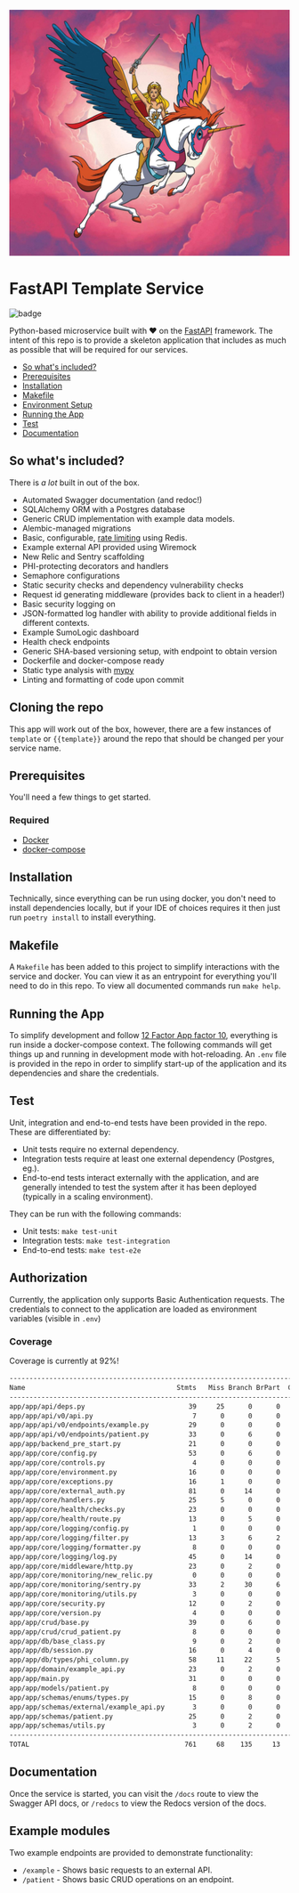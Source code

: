 
![Our mascot](docs/mascot.jpeg)

# FastAPI Template Service
![badge](https://img.shields.io/endpoint?url=https://gist.githubusercontent.com/twcurrie/8258585e21c308f94b8ba0d66aefe1d0/raw/result.json)


Python-based microservice built with :heart: on the [FastAPI](https://github.com/tiangolo/fastapi) framework. The intent of this repo is to provide a skeleton application that includes as much as possible that will be required for our services. 

- [So what's included?](#so-whats-included)
- [Prerequisites](#prerequisites)
- [Installation](#installation)
- [Makefile](#makefile)
- [Environment Setup](#environment-setup)
- [Running the App](#running-the-app)
- [Test](#test)
- [Documentation](#documentation)

## So what's included?

There is _a lot_ built in out of the box. 

* Automated Swagger documentation (and redoc!)
* SQLAlchemy ORM with a Postgres database 
* Generic CRUD implementation with example data models.
* Alembic-managed migrations
* Basic, configurable, [rate limiting](https://github.com/laurentS/slowapi) using Redis.
* Example external API provided using Wiremock
* New Relic and Sentry scaffolding
* PHI-protecting decorators and handlers 
* Semaphore configurations
* Static security checks and dependency vulnerability checks  
* Request id generating middleware (provides back to client in a header!)
* Basic security logging on 
* JSON-formatted log handler with ability to provide additional fields in different contexts.
* Example SumoLogic dashboard
* Health check endpoints  
* Generic SHA-based versioning setup, with endpoint to obtain version
* Dockerfile and docker-compose ready
* Static type analysis with [mypy](https://mypy.readthedocs.io/en/stable/)
* Linting and formatting of code upon commit

[comment]: <> (* JWT auth guards )
[comment]: <> (* [KodiakHQ]&#40;https://github.com/marketplace/kodiakhq&#41; integrations for automatic PR merging)

## Cloning the repo

This app will work out of the box, however, there are a few instances of `template` or `{{template}}` around the repo that should be changed per your service name.

## Prerequisites

You'll need a few things to get started.

### Required

* [Docker](https://docs.docker.com/get-docker/)
* [docker-compose](https://docs.docker.com/compose/install/)

## Installation

Technically, since everything can be run using docker, you don't need to install dependencies locally, but if your IDE of choices requires it then just run `poetry install` to install everything.

## Makefile

A `Makefile` has been added to this project to simplify interactions with the service and docker. You can view it as an entrypoint for everything you'll need to do in this repo. To view all documented commands run `make help`.

## Running the App

To simplify development and follow [12 Factor App factor 10](https://12factor.net/dev-prod-parity), everything is run inside a docker-compose context. The following commands will get things up and running in development mode with hot-reloading.  An `.env` file is provided in the repo in order to simplify start-up of the application and its dependencies and share the credentials.

## Test

Unit, integration and end-to-end tests have been provided in the repo.  These are differentiated by:
* Unit tests require no external dependency.
* Integration tests require at least one external dependency (Postgres, eg.). 
* End-to-end tests interact externally with the application, and are generally intended to test the system after it has been deployed (typically in a scaling environment).

They can be run with the following commands:
* Unit tests: `make test-unit`
* Integration tests: `make test-integration`
* End-to-end tests: `make test-e2e`


## Authorization

Currently, the application only supports Basic Authentication requests.  The credentials to connect to the application are loaded as environment variables (visible in `.env`)


[comment]: <> (To correctly test an endpoint, you will need to generate a JWT that will pass internal validation checks.)

[comment]: <> (`npm run generateJwt` or `make generate-jwt` will produce the test JWT.)

### Coverage

Coverage is currently at 92%!

``` bash
-------------------------------------------------------------------------------------
Name                                      Stmts   Miss Branch BrPart  Cover   Missing
-------------------------------------------------------------------------------------
app/app/api/deps.py                          39     25      0      0    36%   15, 19-24, 28-35, 39-45, 49-55
app/app/api/v0/api.py                         7      0      0      0   100%
app/app/api/v0/endpoints/example.py          29      0      0      0   100%
app/app/api/v0/endpoints/patient.py          33      0      6      0   100%
app/app/backend_pre_start.py                 21      0      0      0   100%
app/app/core/config.py                       53      0      6      0   100%
app/app/core/controls.py                      4      0      0      0   100%
app/app/core/environment.py                  16      0      0      0   100%
app/app/core/exceptions.py                   16      1      0      0    94%   25
app/app/core/external_auth.py                81      0     14      0   100%
app/app/core/handlers.py                     25      5      0      0    80%   20-27
app/app/core/health/checks.py                23      0      0      0   100%
app/app/core/health/route.py                 13      0      5      0   100%
app/app/core/logging/config.py                1      0      0      0   100%
app/app/core/logging/filter.py               13      3      6      2    63%   12, 17-18
app/app/core/logging/formatter.py             8      0      0      0   100%
app/app/core/logging/log.py                  45      0     14      0   100%
app/app/core/middleware/http.py              23      0      2      0   100%
app/app/core/monitoring/new_relic.py          0      0      0      0   100%
app/app/core/monitoring/sentry.py            33      2     30      6    87%   19, 24, 34->42, 43->61, 66->82, 83->26
app/app/core/monitoring/utils.py              3      0      0      0   100%
app/app/core/security.py                     12      0      2      0   100%
app/app/core/version.py                       4      0      0      0   100%
app/app/crud/base.py                         39      0      6      0   100%
app/app/crud/crud_patient.py                  8      0      0      0   100%
app/app/db/base_class.py                      9      0      2      0   100%
app/app/db/session.py                        16      0      4      0   100%
app/app/db/types/phi_column.py               58     11     22      5    75%   25-27, 41, 78, 86, 93-96, 106
app/app/domain/example_api.py                23      0      2      0   100%
app/app/main.py                              31      0      0      0   100%
app/app/models/patient.py                     8      0      0      0   100%
app/app/schemas/enums/types.py               15      0      8      0   100%
app/app/schemas/external/example_api.py       3      0      0      0   100%
app/app/schemas/patient.py                   25      0      2      0   100%
app/app/schemas/utils.py                      3      0      2      0   100%
-------------------------------------------------------------------------------------
TOTAL                                       761     68    135     13    92%
```


## Documentation

Once the service is started, you can visit the `/docs` route to view the Swagger API docs, or `/redocs` to view the Redocs version of the docs.

## Example modules

Two example endpoints are provided to demonstrate functionality:
* `/example` - Shows basic requests to an external API.
* `/patient` - Shows basic CRUD operations on an endpoint.